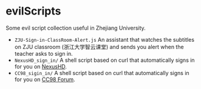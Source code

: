 # evilScripts

Some evil script collection useful in Zhejiang University.

* `ZJU-Sign-in-ClassRoom-Alert.js` An assistant that watches the subtitles on ZJU classroom (浙江大学智云课堂) and sends you alert when the teacher asks to sign in.
* `NexusHD_sign_in/` A shell script based on curl that automatically signs in for you on [NexusHD](www.nexushd.org). 
* `CC98_sigin_in/` A shell script based on curl that automatically signs in for you on [CC98 Forum](https://www.cc98.org).
